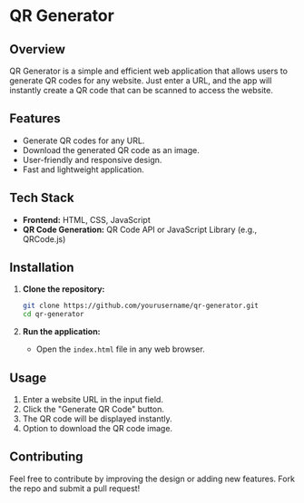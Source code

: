 # QR Generator

## Overview
QR Generator is a simple and efficient web application that allows users to generate QR codes for any website. Just enter a URL, and the app will instantly create a QR code that can be scanned to access the website.

## Features
- Generate QR codes for any URL.
- Download the generated QR code as an image.
- User-friendly and responsive design.
- Fast and lightweight application.

## Tech Stack
- **Frontend:** HTML, CSS, JavaScript
- **QR Code Generation:** QR Code API or JavaScript Library (e.g., QRCode.js)

## Installation
1. **Clone the repository:**
   ```bash
   git clone https://github.com/yourusername/qr-generator.git
   cd qr-generator
   ```

2. **Run the application:**
   - Open the `index.html` file in any web browser.

## Usage
1. Enter a website URL in the input field.
2. Click the "Generate QR Code" button.
3. The QR code will be displayed instantly.
4. Option to download the QR code image.



## Contributing
Feel free to contribute by improving the design or adding new features. Fork the repo and submit a pull request!



